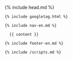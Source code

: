 <!DOCTYPE html>
<html>

  {% include head.md %}

  <body>

    {% include googletag.html %}

    {% include nav-en.md %}

      {{ content }}

    {% include footer-en.md %}

    {% include /scripts.md %}

  </body>

</html>
